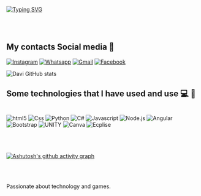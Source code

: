 <a href="https://git.io/typing-svg"><img src="https://readme-typing-svg.demolab.com?font=Nerko+One&pause=1000&color=00F71E&width=435&lines=My+name+is+Davi%2C+I'm+24+years+old+and+I'm+from+Brazil." alt="Typing SVG" /></a>

<br>
<br>

## My contacts Social media 📲


[![Instagram](https://img.shields.io/badge/Instagram-E4405F?style=for-the-badge&logo=instagram&logoColor=white)](https://www.instagram.com/davi_rouge/)
[![Whatsapp](https://img.shields.io/badge/WhatsApp-25D366?style=for-the-badge&logo=whatsapp&logoColor=white)](https://w.app/ilKa0T)
[![Gmail](https://img.shields.io/badge/Gmail-D14836?style=for-the-badge&logo=gmail&logoColor=white)](https://mail.google.com/mail/u/0/#search/rougedavi%40gmail.com)
[![Facebook](https://img.shields.io/badge/Facebook-1877F2?style=for-the-badge&logo=facebook&logoColor=white)](https://www.facebook.com/davirougepereira)

![Davi GitHub stats](https://github-readme-stats.vercel.app/api?username=DaviRdev&show_icons=true&theme=tokyonight)

 
## Some technologies that I have used and use 💻 🚀


<div style="display: inline_block"><br/>
  <img aligm="center" alt="html5" src="https://img.shields.io/badge/HTML5-E34F26?style=for-the-badge&logo=html5&logoColor=white" />
  <img aligm="center" alt="Css" src="https://img.shields.io/badge/CSS3-1572B6?style=for-the-badge&logo=css3&logoColor=white" />
  <img aligm="center" alt="Python" src="https://img.shields.io/badge/Python-14354C?style=for-the-badge&logo=python&logoColor=white" />
  <img aligm="center" alt="C#" src="https://img.shields.io/badge/C%23-239120?style=for-the-badge&logo=c-sharp&logoColor=white" />
  <img aligm="center" alt="Javascript" src="https://img.shields.io/badge/JavaScript-323330?style=for-the-badge&logo=javascript&logoColor=F7DF1E" />
  <img aligm="center" alt="Node.js" src="https://img.shields.io/badge/Node.js-43853D?style=for-the-badge&logo=node.js&logoColor=white" />
  <img aligm="center" alt="Angular" src="https://img.shields.io/badge/Angular-DD0031?style=for-the-badge&logo=angular&logoColor=white" />
  <img aligm="center" alt="Bootstrap" src="https://img.shields.io/badge/Bootstrap-563D7C?style=for-the-badge&logo=bootstrap&logoColor=white" />
  <img aligm="center" alt="UNITY" src="https://img.shields.io/badge/Unity-100000?style=for-the-badge&logo=unity&logoColor=white" />
  <img aligm="center" alt="Canva" src="https://img.shields.io/badge/Canva-%2300C4CC.svg?&style=for-the-badge&logo=Canva&logoColor=white" />
  <img aligm="center" alt="Ecplise" src="https://img.shields.io/badge/Eclipse-2C2255?style=for-the-badge&logo=eclipse&logoColor=white" />
  </div><br/>
  <br>
  <br>
  
  
  [![Ashutosh's github activity graph](https://github-readme-activity-graph.vercel.app/graph?username=Ashutosh00710&theme=dracula)](https://github.com/ashutosh00710/github-readme-activity-graph)
  
 
 <br>
 <br>

  Passionate about technology and games.
